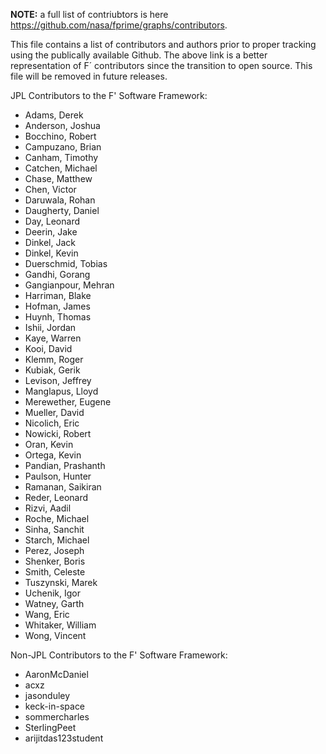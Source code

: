**NOTE:** a full list of contriubtors is here https://github.com/nasa/fprime/graphs/contributors.

This file contains a list of contributors and authors prior to proper tracking using the publically available Github. The above link is a better representation 
of F´ contributors since the transition to open source.  This file will be removed in future releases.


JPL Contributors to the F' Software Framework:

* Adams, Derek
* Anderson, Joshua
* Bocchino, Robert
* Campuzano, Brian
* Canham, Timothy
* Catchen, Michael
* Chase, Matthew
* Chen, Victor
* Daruwala, Rohan
* Daugherty, Daniel
* Day, Leonard
* Deerin, Jake
* Dinkel, Jack
* Dinkel, Kevin
* Duerschmid, Tobias
* Gandhi, Gorang
* Gangianpour, Mehran
* Harriman, Blake
* Hofman, James
* Huynh, Thomas
* Ishii, Jordan
* Kaye, Warren
* Kooi, David
* Klemm, Roger
* Kubiak, Gerik
* Levison, Jeffrey
* Manglapus, Lloyd
* Merewether, Eugene
* Mueller, David
* Nicolich, Eric
* Nowicki, Robert
* Oran, Kevin
* Ortega, Kevin
* Pandian, Prashanth 
* Paulson, Hunter
* Ramanan, Saikiran
* Reder, Leonard
* Rizvi, Aadil
* Roche, Michael
* Sinha, Sanchit
* Starch, Michael
* Perez, Joseph
* Shenker, Boris
* Smith, Celeste
* Tuszynski, Marek
* Uchenik, Igor
* Watney, Garth
* Wang, Eric
* Whitaker, William
* Wong, Vincent

Non-JPL Contributors to the F' Software Framework:

* AaronMcDaniel
* acxz
* jasonduley
* keck-in-space
* sommercharles
* SterlingPeet
* arijitdas123student
